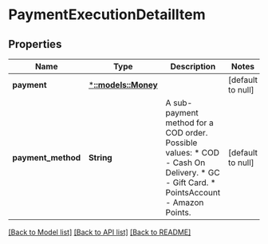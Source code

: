 # PaymentExecutionDetailItem

## Properties
Name | Type | Description | Notes
------------ | ------------- | ------------- | -------------
**payment** | [***::models::Money**](Money.md) |  | [default to null]
**payment_method** | **String** | A sub-payment method for a COD order.  Possible values:  * COD - Cash On Delivery.  * GC - Gift Card.  * PointsAccount - Amazon Points. | [default to null]

[[Back to Model list]](../README.md#documentation-for-models) [[Back to API list]](../README.md#documentation-for-api-endpoints) [[Back to README]](../README.md)


